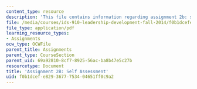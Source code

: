 ```yaml
---
content_type: resource
description: 'This file contains information regarding assignment 2b: self assessment.'
file: /media/courses/ids-910-leadership-development-fall-2014/f0b1dcefe8293677753404651ff0c9a2_MITESD_801F14_Assign2B.pdf
file_type: application/pdf
learning_resource_types:
- Assignments
ocw_type: OCWFile
parent_title: Assignments
parent_type: CourseSection
parent_uid: 69a92810-8cf7-8925-56ac-ba8b47e5c27b
resourcetype: Document
title: 'Assignment 2B: Self Assessment'
uid: f0b1dcef-e829-3677-7534-04651ff0c9a2
---
```

